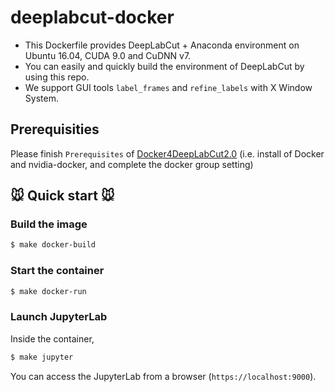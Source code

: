 # deeplabcut-docker

* This Dockerfile provides DeepLabCut + Anaconda environment on Ubuntu 16.04, CUDA 9.0 and CuDNN v7.
* You can easily and quickly build the environment of DeepLabCut by using this repo.
* We support GUI tools `label_frames` and `refine_labels` with X Window System.

## Prerequisities

Please finish `Prerequisites` of [Docker4DeepLabCut2.0](https://github.com/AlexEMG/Docker4DeepLabCut2.0#prerequisites) (i.e. install of Docker and nvidia-docker, and complete the docker group setting)

## :mouse: Quick start :mouse:

### Build the image 

```sh
$ make docker-build
```

### Start the container

```sh
$ make docker-run
```

### Launch JupyterLab

Inside the container, 

```sh
$ make jupyter
```

You can access the JupyterLab from a browser (`https://localhost:9000`).



